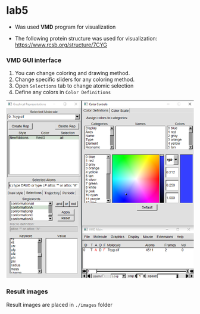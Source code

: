 # lab5

* Was used **VMD** program for visualization

* The following protein structure was used for visualization: https://www.rcsb.org/structure/7CYG


### VMD GUI interface 

1. You can change coloring and drawing method.
2. Change specific sliders for any coloring method.
3. Open `Selections` tab to change atomic selection
4. Define any colors in `Color Definitions` 

![interface.png](interface.png)
### Result images

Result images are placed in `./images` folder